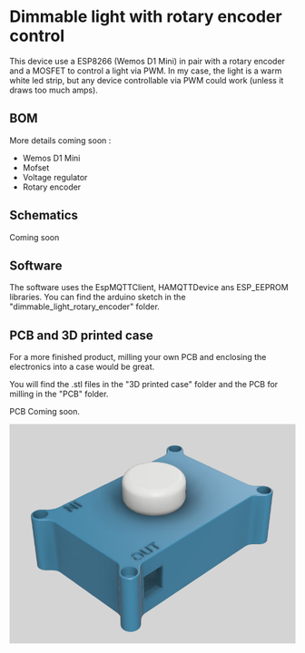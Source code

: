 # Dimmable light with rotary encoder control

This device use a ESP8266 (Wemos D1 Mini) in pair with a rotary encoder and a MOSFET to control a light via PWM. In my case, the light is a warm white led strip, but any device controllable via PWM could work (unless it draws too much amps).

## BOM

More details coming soon :
- Wemos D1 Mini
- Mofset
- Voltage regulator
- Rotary encoder

## Schematics

Coming soon

## Software

The software uses the EspMQTTClient, HAMQTTDevice ans ESP_EEPROM libraries. You can find the arduino sketch in the "dimmable_light_rotary_encoder" folder.

## PCB and 3D printed case

For a more finished product, milling your own PCB and enclosing the electronics into a case would be great.

You will find the .stl files in the "3D printed case" folder and the PCB for milling in the "PCB" folder.

PCB Coming soon.

![Case](https://github.com/plapointe6/CustomHADevicesCollection/blob/master/dimmable_light_with_rotary_encoder/media/printed_case.png)